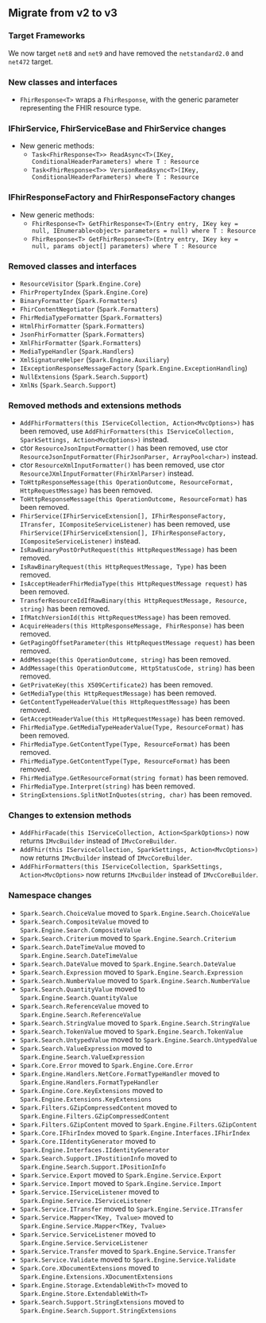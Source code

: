 ## Migrate from v2 to v3

### Target Frameworks
We now target `net8` and `net9` and have removed the `netstandard2.0` and `net472` target.

### New classes and interfaces
- `FhirResponse<T>` wraps a `FhirResponse`, with the generic parameter representing the FHIR resource type.

### IFhirService, FhirServiceBase and FhirService changes
- New generic methods:
  - `Task<FhirResponse<T>> ReadAsync<T>(IKey, ConditionalHeaderParameters) where T : Resource`
  - `Task<FhirResponse<T>> VersionReadAsync<T>(IKey, ConditionalHeaderParameters) where T : Resource`

### IFhirResponseFactory and FhirResponseFactory changes
- New generic methods:
  - `FhirResponse<T> GetFhirResponse<T>(Entry entry, IKey key = null, IEnumerable<object> parameters = null) where T : Resource`
  - `FhirResponse<T> GetFhirResponse<T>(Entry entry, IKey key = null, params object[] parameters) where T : Resource`

### Removed classes and interfaces
- `ResourceVisitor` (`Spark.Engine.Core`)
- `FhirPropertyIndex` (`Spark.Engine.Core`)
- `BinaryFormatter` (`Spark.Formatters`)
- `FhirContentNegotiator` (`Spark.Formatters`)
- `FhirMediaTypeFormatter` (`Spark.Formatters`)
- `HtmlFhirFormatter` (`Spark.Formatters`)
- `JsonFhirFormatter` (`Spark.Formatters`)
- `XmlFhirFormatter` (`Spark.Formatters`)
- `MediaTypeHandler` (`Spark.Handlers`)
- `XmlSignatureHelper` (`Spark.Engine.Auxiliary`)
- `IExceptionResponseMessageFactory` (`Spark.Engine.ExceptionHandling`)
- `NullExtensions` (`Spark.Search.Support`)
- `XmlNs` (`Spark.Search.Support`)

### Removed methods and extensions methods
- `AddFhirFormatters(this IServiceCollection, Action<MvcOptions>)` has been removed, use
  `AddFhirFormatters(this IServiceCollection, SparkSettings, Action<MvcOptions>)` instead.
- ctor `ResourceJsonInputFormatter()` has been removed, use ctor `ResourceJsonInputFormatter(FhirJsonParser, ArrayPool<char>)`
  instead.
- ctor `ResourceXmlInputFormatter()` has been removed, use ctor `ResourceJXmlInputFormatter(FhirXmlParser)` instead.
- `ToHttpResponseMessage(this OperationOutcome, ResourceFormat, HttpRequestMessage)` has been removed.
- `ToHttpResponseMessage(this OperationOutcome, ResourceFormat)` has been removed.
- `FhirService(IFhirServiceExtension[], IFhirResponseFactory, ITransfer, ICompositeServiceListener)` has been removed, use
  `FhirService(IFhirServiceExtension[], IFhirResponseFactory, ICompositeServiceListener)` instead.
- `IsRawBinaryPostOrPutRequest(this HttpRequestMessage)` has been removed.
- `IsRawBinaryRequest(this HttpRequestMessage, Type)` has been removed.
- `IsAcceptHeaderFhirMediaType(this HttpRequestMessage request)` has been removed.
- `TransferResourceIdIfRawBinary(this HttpRequestMessage, Resource, string)` has been removed.
- `IfMatchVersionId(this HttpRequestMessage)` has been removed.
- `AcquireHeaders(this HttpResponseMessage, FhirResponse)` has been removed.
- `GetPagingOffsetParameter(this HttpRequestMessage request)` has been removed.
- `AddMessage(this OperationOutcome, string)` has been removed.
- `AddMessage(this OperationOutcome, HttpStatusCode, string)` has been removed.
- `GetPrivateKey(this X509Certificate2)` has been removed.
- `GetMediaType(this HttpRequestMessage)` has been removed.
- `GetContentTypeHeaderValue(this HttpRequestMessage)` has been removed.
- `GetAcceptHeaderValue(this HttpRequestMessage)` has been removed.
- `FhirMediaType.GetMediaTypeHeaderValue(Type, ResourceFormat)` has been removed.
- `FhirMediaType.GetContentType(Type, ResourceFormat)` has been removed.
- `FhirMediaType.GetContentType(Type, ResourceFormat)` has been removed.
- `FhirMediaType.GetResourceFormat(string format)` has been removed.
- `FhirMediaType.Interpret(string)` has been removed.
- `StringExtensions.SplitNotInQuotes(string, char)` has been removed.

### Changes to extension methods
- `AddFhirFacade(this IServiceCollection, Action<SparkOptions>)` now returns `IMvcBuilder` instead of `IMvcCoreBuilder`.
- `AddFhir(this IServiceCollection, SparkSettings, Action<MvcOptions>)` now returns `IMvcBuilder` instead of `IMvcCoreBuilder`.
- `AddFhirFormatters(this IServiceCollection, SparkSettings, Action<MvcOptions>` now returns `IMvcBuilder` instead of `IMvcCoreBuilder`.

### Namespace changes
- `Spark.Search.ChoiceValue` moved to `Spark.Engine.Search.ChoiceValue`
- `Spark.Search.CompositeValue` moved to `Spark.Engine.Search.CompositeValue`
- `Spark.Search.Criterium` moved to `Spark.Engine.Search.Criterium`
- `Spark.Search.DateTimeValue` moved to `Spark.Engine.Search.DateTimeValue`
- `Spark.Search.DateValue` moved to `Spark.Engine.Search.DateValue`
- `Spark.Search.Expression` moved to `Spark.Engine.Search.Expression`
- `Spark.Search.NumberValue` moved to `Spark.Engine.Search.NumberValue`
- `Spark.Search.QuantityValue` moved to `Spark.Engine.Search.QuantityValue`
- `Spark.Search.ReferenceValue` moved to `Spark.Engine.Search.ReferenceValue`
- `Spark.Search.StringValue` moved to `Spark.Engine.Search.StringValue`
- `Spark.Search.TokenValue` moved to `Spark.Engine.Search.TokenValue`
- `Spark.Search.UntypedValue` moved to `Spark.Engine.Search.UntypedValue`
- `Spark.Search.ValueExpression` moved to `Spark.Engine.Search.ValueExpression`
- `Spark.Core.Error` moved to `Spark.Engine.Core.Error`
- `Spark.Engine.Handlers.NetCore.FormatTypeHandler` moved to `Spark.Engine.Handlers.FormatTypeHandler`
- `Spark.Engine.Core.KeyExtensions` moved to `Spark.Engine.Extensions.KeyExtensions`
- `Spark.Filters.GZipCompressedContent` moved to `Spark.Engine.Filters.GZipCompressedContent`
- `Spark.Filters.GZipContent` moved to `Spark.Engine.Filters.GZipContent`
- `Spark.Core.IFhirIndex` moved to `Spark.Engine.Interfaces.IFhirIndex`
- `Spark.Core.IIdentityGenerator` moved to `Spark.Engine.Interfaces.IIdentityGenerator`
- `Spark.Search.Support.IPostitionInfo` moved to `Spark.Engine.Search.Support.IPositionInfo`
- `Spark.Service.Export` moved to `Spark.Engine.Service.Export`
- `Spark.Service.Import` moved to `Spark.Engine.Service.Import`
- `Spark.Service.IServiceListener` moved to `Spark.Engine.Service.IServiceListener`
- `Spark.Service.ITransfer` moved to `Spark.Engine.Service.ITransfer`
- `Spark.Service.Mapper<TKey, Tvalue>` moved to `Spark.Engine.Service.Mapper<TKey, Tvalue>`
- `Spark.Service.ServiceListener` moved to `Spark.Engine.Service.ServiceListener`
- `Spark.Service.Transfer` moved to `Spark.Engine.Service.Transfer`
- `Spark.Service.Validate` moved to `Spark.Engine.Service.Validate`
- `Spark.Core.XDocumentExtensions` moved to `Spark.Engine.Extensions.XDocumentExtensions`
- `Spark.Engine.Storage.ExtendableWith<T>` moved to `Spark.Engine.Store.ExtendableWith<T>`
- `Spark.Search.Support.StringExtensions` moved to `Spark.Engine.Search.Support.StringExtensions`
